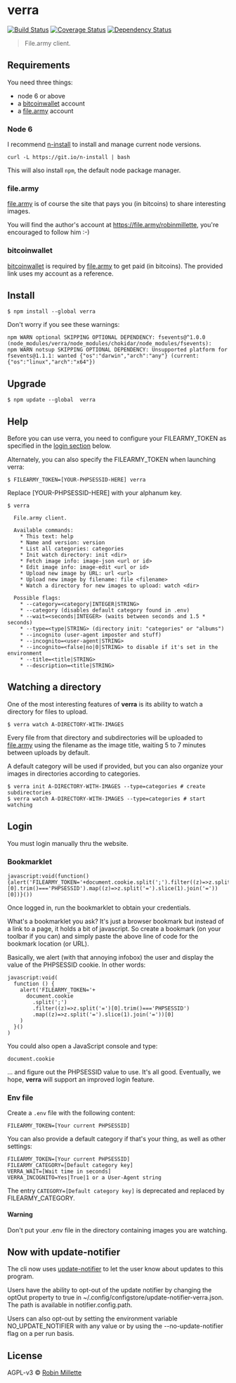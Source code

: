 # verra
[![Build Status](https://travis-ci.org/millette/verra.svg?branch=master)](https://travis-ci.org/millette/verra)
[![Coverage Status](https://coveralls.io/repos/github/millette/verra/badge.svg?branch=master)](https://coveralls.io/github/millette/verra?branch=master)
[![Dependency Status](https://gemnasium.com/badges/github.com/millette/verra.svg)](https://gemnasium.com/github.com/millette/verra)
> File.army client.

## Requirements
You need three things:

* node 6 or above
* a [bitcoinwallet][] account
* a [file.army][] account

### Node 6
I recommend [n-install][] to install and manage current node versions.

```
curl -L https://git.io/n-install | bash
```

This will also install ```npm```, the default node package manager.

### file.army
[file.army][] is of course the site that pays you (in bitcoins) to share interesting images.

You will find the author's account at <https://file.army/robinmillette>,
you're encouraged to follow him :-)

### bitcoinwallet
[bitcoinwallet][] is required by [file.army][] to get paid (in bitcoins).
The provided link uses my account as a reference.

## Install
```
$ npm install --global verra
```

Don't worry if you see these warnings:
```
npm WARN optional SKIPPING OPTIONAL DEPENDENCY: fsevents@^1.0.0 (node_modules/verra/node_modules/chokidar/node_modules/fsevents):
npm WARN notsup SKIPPING OPTIONAL DEPENDENCY: Unsupported platform for fsevents@1.1.1: wanted {"os":"darwin","arch":"any"} (current: {"os":"linux","arch":"x64"})
```

## Upgrade
```
$ npm update --global  verra
```

## Help
Before you can use verra, you need to configure your FILEARMY_TOKEN
as specified in the [login section](#login) below.

Alternately, you can also specify the FILEARMY_TOKEN when launching verra:

```
$ FILEARMY_TOKEN=[YOUR-PHPSESSID-HERE] verra
```

Replace [YOUR-PHPSESSID-HERE] with your alphanum key.

```
$ verra

  File.army client.

  Available commands:
    * This text: help
    * Name and version: version
    * List all categories: categories
    * Init watch directory: init <dir>
    * Fetch image info: image-json <url or id>
    * Edit image info: image-edit <url or id>
    * Upload new image by URL: url <url>
    * Upload new image by filename: file <filename>
    * Watch a directory for new images to upload: watch <dir>

  Possible flags:
    * --category=<category|INTEGER|STRING>
    * --category (disables default category found in .env)
    * --wait=<seconds|INTEGER> (waits between seconds and 1.5 * seconds)
    * --type=<type|STRING> (directory init: "categories" or "albums")
    * --incognito (user-agent imposter and stuff)
    * --incognito=<user-agent|STRING>
    * --incognito=<false|no|0|STRING> to disable if it's set in the environment
    * --title=<title|STRING>
    * --description=<title|STRING>
```

## Watching a directory
One of the most interesting features of **verra** is its ability
to watch a directory for files to upload.

```
$ verra watch A-DIRECTORY-WITH-IMAGES
```

Every file from that directory and subdirectories will be uploaded
to [file.army][] using the filename as the image title,
waiting 5 to 7 minutes between uploads by default.

A default category will be used if provided, but you can also
organize your images in directories according to categories.

```
$ verra init A-DIRECTORY-WITH-IMAGES --type=categories # create subdirectories
$ verra watch A-DIRECTORY-WITH-IMAGES --type=categories # start watching
```

## Login
You must login manually thru the website.

### Bookmarklet
```
javascript:void(function(){alert('FILEARMY_TOKEN='+document.cookie.split(';').filter((z)=>z.split('=')[0].trim()==='PHPSESSID').map((z)=>z.split('=').slice(1).join('='))[0])}())
```

Once logged in, run the bookmarklet to obtain your credentials.

What's a bookmarklet you ask? It's just a browser bookmark but instead
of a link to a page, it holds a bit of javascript. So create a bookmark
(on your toolbar if you can) and simply paste the above line of code
for the bookmark location (or URL).

Basically, we alert (with that annoying infobox) the user and display
the value of the PHPSESSID cookie. In other words:
```
javascript:void(
  function () {
    alert('FILEARMY_TOKEN='+
      document.cookie
        .split(';')
        .filter((z)=>z.split('=')[0].trim()==='PHPSESSID')
        .map((z)=>z.split('=').slice(1).join('='))[0]
    )
  }()
)
```

You could also open a JavaScript console and type:
```
document.cookie
```

... and figure out the PHPSESSID value to use. It's all good.
Eventually, we hope, **verra** will support an improved login feature.

### Env file
Create a ```.env``` file with the following content:

```
FILEARMY_TOKEN=[Your current PHPSESSID]
```

You can also provide a default category if that's your thing,
as well as other settings:
```
FILEARMY_TOKEN=[Your current PHPSESSID]
FILEARMY_CATEGORY=[Default category key]
VERRA_WAIT=[Wait time in seconds]
VERRA_INCOGNITO=Yes|True|1 or a User-Agent string
```

The entry ```CATEGORY=[Default category key]``` is deprecated
and replaced by FILEARMY_CATEGORY.

#### Warning
Don't put your .env file in the directory containing images you are watching.

## Now with update-notifier
The cli now uses [update-notifier][] to let the user know about updates to this program.

Users have the ability to opt-out of the update notifier by changing
the optOut property to true in ~/.config/configstore/update-notifier-verra.json.
The path is available in notifier.config.path.

Users can also opt-out by setting the environment variable NO_UPDATE_NOTIFIER
with any value or by using the --no-update-notifier flag on a per run basis.

## License
AGPL-v3 © [Robin Millette][]

[Robin Millette]: <http://robin.millette.info>
[update-notifier]: <https://github.com/yeoman/update-notifier>
[bitcoinwallet]: <https://bitcoinwallet.com/?rb=21d8e442-fe14-11e6-9d6c-1866da6cbe53>
[file.army]: <https://file.army/>
[n-install]: <https://github.com/mklement0/n-install>
